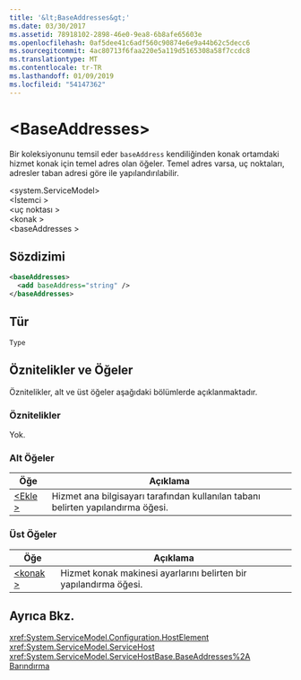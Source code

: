 ```yaml
---
title: '&lt;BaseAddresses&gt;'
ms.date: 03/30/2017
ms.assetid: 78918102-2898-46e0-9ea8-6b8afe65603e
ms.openlocfilehash: 0af5dee41c6adf560c90874e6e9a44b62c5decc6
ms.sourcegitcommit: 4ac80713f6faa220e5a119d5165308a58f7ccdc8
ms.translationtype: MT
ms.contentlocale: tr-TR
ms.lasthandoff: 01/09/2019
ms.locfileid: "54147362"
---
```

# <a name="ltbaseaddressesgt"></a>&lt;BaseAddresses&gt;
Bir koleksiyonunu temsil eder `baseAddress` kendiliğinden konak ortamdaki hizmet konak için temel adres olan öğeler. Temel adres varsa, uç noktaları, adresler taban adresi göre ile yapılandırılabilir.  
  
 \<system.ServiceModel>  
\<İstemci >  
\<uç noktası >  
\<konak >  
\<baseAddresses >  
  
## <a name="syntax"></a>Sözdizimi  
  
```xml  
<baseAddresses>
  <add baseAddress="string" />
</baseAddresses>
```  
  
## <a name="type"></a>Tür  
 `Type`  
  
## <a name="attributes-and-elements"></a>Öznitelikler ve Öğeler  
 Öznitelikler, alt ve üst öğeler aşağıdaki bölümlerde açıklanmaktadır.  
  
### <a name="attributes"></a>Öznitelikler  
 Yok.  
  
### <a name="child-elements"></a>Alt Öğeler  
  
|Öğe|Açıklama|  
|-------------|-----------------|  
|[\<Ekle >](../../../../../docs/framework/configure-apps/file-schema/wcf/add-of-baseaddresses.md)|Hizmet ana bilgisayarı tarafından kullanılan tabanı belirten yapılandırma öğesi.|  
  
### <a name="parent-elements"></a>Üst Öğeler  
  
|Öğe|Açıklama|  
|-------------|-----------------|  
|[\<konak >](../../../../../docs/framework/configure-apps/file-schema/wcf/host.md)|Hizmet konak makinesi ayarlarını belirten bir yapılandırma öğesi.|  
  
## <a name="see-also"></a>Ayrıca Bkz.  
 <xref:System.ServiceModel.Configuration.HostElement>  
 <xref:System.ServiceModel.ServiceHost>  
 <xref:System.ServiceModel.ServiceHostBase.BaseAddresses%2A>  
 [Barındırma](../../../../../docs/framework/wcf/feature-details/hosting.md)
